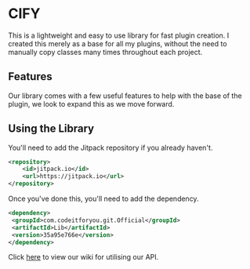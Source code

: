 # CIFY
This is a lightweight and easy to use library for fast plugin creation. I created this merely as a base for all my plugins, without the need to manually copy classes many times throughout each project.

## Features
Our library comes with a few useful features to help with the base of the plugin, we look to expand this as we move forward.

## Using the Library
You'll need to add the Jitpack repository if you already haven't.
```xml
<repository>
    <id>jitpack.io</id>
    <url>https://jitpack.io</url>
</repository>
```

Once you've done this, you'll need to add the dependency.
   ```xml
<dependency>
    <groupId>com.codeitforyou.git.Official</groupId>
    <artifactId>Lib</artifactId>
    <version>35a95e766e</version>
</dependency>
   ```
Click [here](https://docs.codeitforyou.com/apis/lib/) to view our wiki for utilising our API.
